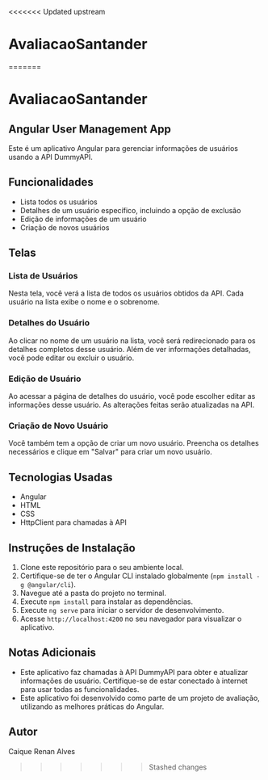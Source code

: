 <<<<<<< Updated upstream
# AvaliacaoSantander
=======
# AvaliacaoSantander

## Angular User Management App

Este é um aplicativo Angular para gerenciar informações de usuários usando a API DummyAPI.

## Funcionalidades

- Lista todos os usuários
- Detalhes de um usuário específico, incluindo a opção de exclusão
- Edição de informações de um usuário
- Criação de novos usuários

## Telas

### Lista de Usuários

Nesta tela, você verá a lista de todos os usuários obtidos da API. Cada usuário na lista exibe o nome e o sobrenome.

### Detalhes do Usuário

Ao clicar no nome de um usuário na lista, você será redirecionado para os detalhes completos desse usuário. Além de ver informações detalhadas, você pode editar ou excluir o usuário.

### Edição de Usuário

Ao acessar a página de detalhes do usuário, você pode escolher editar as informações desse usuário. As alterações feitas serão atualizadas na API.

### Criação de Novo Usuário

Você também tem a opção de criar um novo usuário. Preencha os detalhes necessários e clique em "Salvar" para criar um novo usuário.

## Tecnologias Usadas

- Angular
- HTML
- CSS
- HttpClient para chamadas à API

## Instruções de Instalação

1. Clone este repositório para o seu ambiente local.
2. Certifique-se de ter o Angular CLI instalado globalmente (`npm install -g @angular/cli`).
3. Navegue até a pasta do projeto no terminal.
4. Execute `npm install` para instalar as dependências.
5. Execute `ng serve` para iniciar o servidor de desenvolvimento.
6. Acesse `http://localhost:4200` no seu navegador para visualizar o aplicativo.

## Notas Adicionais

- Este aplicativo faz chamadas à API DummyAPI para obter e atualizar informações de usuário. Certifique-se de estar conectado à internet para usar todas as funcionalidades.
- Este aplicativo foi desenvolvido como parte de um projeto de avaliação, utilizando as melhores práticas do Angular.

## Autor

Caique Renan Alves
>>>>>>> Stashed changes
